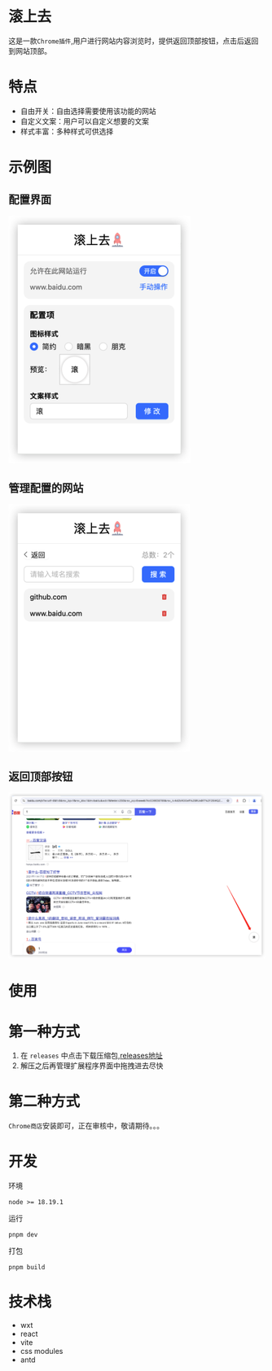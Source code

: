 # 滚上去

这是一款`Chrome插件`,用户进行网站内容浏览时，提供返回顶部按钮，点击后返回到网站顶部。

# 特点

- 自由开关：自由选择需要使用该功能的网站
- 自定义文案：用户可以自定义想要的文案
- 样式丰富：多种样式可供选择

# 示例图

## 配置界面

![](https://raw.githubusercontent.com/dearDreamWeb/picture/main/pic/iShot_2024-08-09_00.03.56.png)

## 管理配置的网站

![](https://raw.githubusercontent.com/dearDreamWeb/picture/main/pic/iShot_2024-08-09_00.04.10.png)

## 返回顶部按钮

![](https://raw.githubusercontent.com/dearDreamWeb/picture/main/pic/iShot_2024-08-09_00.04.43.png)

# 使用

# 第一种方式

1. 在 `releases` 中点击下载压缩包,[releases地址](https://github.com/dearDreamWeb/scroll-top-extensions-chrome/releases/tag/v1.0.0)
2. 解压之后再管理扩展程序界面中拖拽进去尽快

# 第二种方式

`Chrome商店`安装即可，正在审核中，敬请期待。。。

# 开发
环境

```
node >= 18.19.1
```

运行

```
pnpm dev
```

打包

```
pnpm build
```
# 技术栈
- wxt
- react
- vite
- css modules
- antd